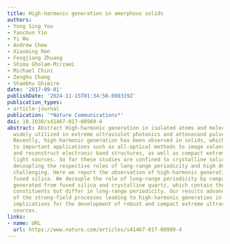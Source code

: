 ```yaml
---
title: High-harmonic generation in amorphous solids
authors:
- Yong Sing You
- Yanchun Yin
- Yi Wu
- Andrew Chew
- Xiaoming Ren
- Fengjiang Zhuang
- Shima Gholam-Mirzaei
- Michael Chini
- Zenghu Chang
- Shambhu Ghimire
date: '2017-09-01'
publishDate: '2024-11-15T01:34:50.098319Z'
publication_types:
- article-journal
publication: '*Nature Communications*'
doi: 10.1038/s41467-017-00989-4
abstract: Abstract High-harmonic generation in isolated atoms and molecules has been
  widely utilized in extreme ultraviolet photonics and attosecond pulse metrology.
  Recently, high-harmonic generation has been observed in solids, which could lead
  to important applications such as all-optical methods to image valance charge density
  and reconstruct electronic band structures, as well as compact extreme ultraviolet
  light sources. So far these studies are confined to crystalline solids; therefore,
  decoupling the respective roles of long-range periodicity and high density has been
  challenging. Here we report the observation of high-harmonic generation from amorphous
  fused silica. We decouple the role of long-range periodicity by comparing harmonics
  generated from fused silica and crystalline quartz, which contain the same atomic
  constituents but differ in long-range periodicity. Our results advance current understanding
  of the strong-field processes leading to high-harmonic generation in solids with
  implications for the development of robust and compact extreme ultraviolet light
  sources.
links:
- name: URL
  url: https://www.nature.com/articles/s41467-017-00989-4
---
```

